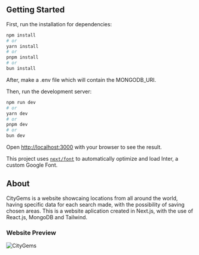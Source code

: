 ## Getting Started

First, run the installation for dependencies:

```bash
npm install
# or
yarn install
# or
pnpm install
# or
bun install
```

After, make a .env file which will contain the MONGODB_URI.

Then, run the development server:

```bash
npm run dev
# or
yarn dev
# or
pnpm dev
# or
bun dev
```

Open [http://localhost:3000](http://localhost:3000) with your browser to see the result.

This project uses [`next/font`](https://nextjs.org/docs/basic-features/font-optimization) to automatically optimize and load Inter, a custom Google Font.

## About
CityGems is a website showcaing locations from all around the world, having specific data for each search made, with the possibility of saving chosen areas.
This is a website aplication created in Next.js, with the use of React.js, MongoDB and Tailwind.
### Website Preview
![CityGems](https://github.com/IamDarian/CityGems/assets/149789369/58faab67-5129-4717-9b9c-b8bdce27e46e)



